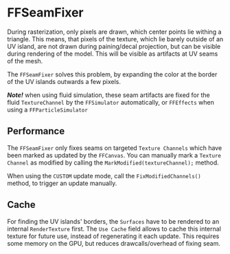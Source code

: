 # FFSeamFixer

During rasterization, only pixels are drawn, which center points lie withing a triangle.
This means, that pixels of the texture, which lie barely outside of an UV island, are not drawn during paining/decal projection, but can be visible during rendering of the model.
This will be visible as artifacts at UV seams of the mesh.

The `FFSeamFixer` solves this problem, by expanding the color at the border of the UV islands outwards a few pixels.

***Note!*** when using fluid simulation, these seam artifacts are fixed for the fluid `TextureChannel` by the `FFSimulator` automatically, or `FFEffects` when using a `FFParticleSimulator`

## Performance

The `FFSeamFixer` only fixes seams on targeted `Texture Channels` which have been marked as updated by the `FFCanvas`.
You can manually mark a `Texture Channel` as modified by calling the `MarkModified(textureChannel);` method.

When using the `CUSTOM` update mode, call the `FixModifiedChannels()` method, to trigger an update manually.

## Cache

For finding the UV islands' borders, the `Surfaces` have to be rendered to an internal `RenderTexture` first.
The `Use Cache` field allows to cache this internal texture for future use, instead of regenerating it each update.
This requires some memory on the GPU, but reduces drawcalls/overhead of fixing seam. 